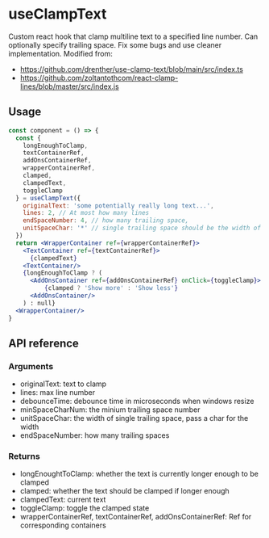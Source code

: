 # useClampText
Custom react hook that clamp multiline text to a specified line number. Can optionally specify trailing space.
Fix some bugs and use cleaner implementation. Modified from:
- https://github.com/drenther/use-clamp-text/blob/main/src/index.ts
- https://github.com/zoltantothcom/react-clamp-lines/blob/master/src/index.js

## Usage
```jsx
const component = () => {
  const {
    longEnoughToClamp,
    textContainerRef,
    addOnsContainerRef,
    wrapperContainerRef,
    clamped,
    clampedText,
    toggleClamp
  } = useClampText({
    originalText: 'some potentially really long text...',
    lines: 2, // At most how many lines
    endSpaceNumber: 4, // how many trailing space,
    unitSpaceChar: '*' // single trailing space should be the width of this char
  })
  return <WrapperContainer ref={wrapperContainerRef}>
    <TextContainer ref={textContainerRef}>
      {clampedText}
    <TextContainer/>
    {longEnoughToClamp ? (
      <AddOnsContainer ref={addOnsContainerRef} onClick={toggleClamp}>
          {clamped ? 'Show more' : 'Show less'}
      <AddOnsContainer/>
    ) : null}
  <WrapperContainer/>
}
```

## API reference

### Arguments

- originalText: text to clamp
- lines: max line number
- debounceTime: debounce time in microseconds when windows resize
- minSpaceCharNum: the minium trailing space number
- unitSpaceChar: the width of single trailing space, pass a char for the width
- endSpaceNumber: how many trailing spaces

### Returns

- longEnoughtToClamp: whether the text is currently longer enough to be clamped
- clamped: whether the text should be clamped if longer enough
- clampedText: current text
- toggleClamp: toggle the clamped state
- wrapperContainerRef, textContainerRef, addOnsContainerRef: Ref for corresponding containers